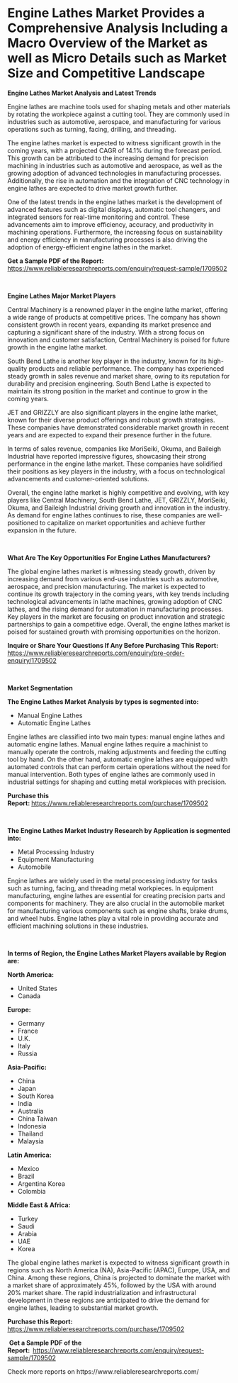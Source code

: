<p><h1>Engine Lathes Market Provides a Comprehensive Analysis Including a Macro Overview of the Market as well as Micro Details such as Market Size and Competitive Landscape</h1></p><p><strong>Engine Lathes Market Analysis and Latest Trends</strong></p>
<p><p>Engine lathes are machine tools used for shaping metals and other materials by rotating the workpiece against a cutting tool. They are commonly used in industries such as automotive, aerospace, and manufacturing for various operations such as turning, facing, drilling, and threading.</p><p>The engine lathes market is expected to witness significant growth in the coming years, with a projected CAGR of 14.1% during the forecast period. This growth can be attributed to the increasing demand for precision machining in industries such as automotive and aerospace, as well as the growing adoption of advanced technologies in manufacturing processes. Additionally, the rise in automation and the integration of CNC technology in engine lathes are expected to drive market growth further.</p><p>One of the latest trends in the engine lathes market is the development of advanced features such as digital displays, automatic tool changers, and integrated sensors for real-time monitoring and control. These advancements aim to improve efficiency, accuracy, and productivity in machining operations. Furthermore, the increasing focus on sustainability and energy efficiency in manufacturing processes is also driving the adoption of energy-efficient engine lathes in the market.</p></p>
<p><strong>Get a Sample PDF of the Report:&nbsp;</strong> <a href="https://www.reliableresearchreports.com/enquiry/request-sample/1709502">https://www.reliableresearchreports.com/enquiry/request-sample/1709502</a></p>
<p>&nbsp;</p>
<p><strong>Engine Lathes Major Market Players</strong></p>
<p><p>Central Machinery is a renowned player in the engine lathe market, offering a wide range of products at competitive prices. The company has shown consistent growth in recent years, expanding its market presence and capturing a significant share of the industry. With a strong focus on innovation and customer satisfaction, Central Machinery is poised for future growth in the engine lathe market.</p><p>South Bend Lathe is another key player in the industry, known for its high-quality products and reliable performance. The company has experienced steady growth in sales revenue and market share, owing to its reputation for durability and precision engineering. South Bend Lathe is expected to maintain its strong position in the market and continue to grow in the coming years.</p><p>JET and GRIZZLY are also significant players in the engine lathe market, known for their diverse product offerings and robust growth strategies. These companies have demonstrated considerable market growth in recent years and are expected to expand their presence further in the future.</p><p>In terms of sales revenue, companies like MoriSeiki, Okuma, and Baileigh Industrial have reported impressive figures, showcasing their strong performance in the engine lathe market. These companies have solidified their positions as key players in the industry, with a focus on technological advancements and customer-oriented solutions.</p><p>Overall, the engine lathe market is highly competitive and evolving, with key players like Central Machinery, South Bend Lathe, JET, GRIZZLY, MoriSeiki, Okuma, and Baileigh Industrial driving growth and innovation in the industry. As demand for engine lathes continues to rise, these companies are well-positioned to capitalize on market opportunities and achieve further expansion in the future.</p></p>
<p>&nbsp;</p>
<p><strong>What Are The Key Opportunities For Engine Lathes Manufacturers?</strong></p>
<p><p>The global engine lathes market is witnessing steady growth, driven by increasing demand from various end-use industries such as automotive, aerospace, and precision manufacturing. The market is expected to continue its growth trajectory in the coming years, with key trends including technological advancements in lathe machines, growing adoption of CNC lathes, and the rising demand for automation in manufacturing processes. Key players in the market are focusing on product innovation and strategic partnerships to gain a competitive edge. Overall, the engine lathes market is poised for sustained growth with promising opportunities on the horizon.</p></p>
<p><strong>Inquire or Share Your Questions If Any Before Purchasing This Report:</strong> <a href="https://www.reliableresearchreports.com/enquiry/pre-order-enquiry/1709502">https://www.reliableresearchreports.com/enquiry/pre-order-enquiry/1709502</a></p>
<p>&nbsp;</p>
<p><strong>Market Segmentation</strong></p>
<p><strong>The Engine Lathes Market Analysis by types is segmented into:</strong></p>
<p><ul><li>Manual Engine Lathes</li><li>Automatic Engine Lathes</li></ul></p>
<p><p>Engine lathes are classified into two main types: manual engine lathes and automatic engine lathes. Manual engine lathes require a machinist to manually operate the controls, making adjustments and feeding the cutting tool by hand. On the other hand, automatic engine lathes are equipped with automated controls that can perform certain operations without the need for manual intervention. Both types of engine lathes are commonly used in industrial settings for shaping and cutting metal workpieces with precision.</p></p>
<p><strong>Purchase this Report:&nbsp;</strong><a href="https://www.reliableresearchreports.com/purchase/1709502">https://www.reliableresearchreports.com/purchase/1709502</a></p>
<p>&nbsp;</p>
<p><strong>The Engine Lathes Market Industry Research by Application is segmented into:</strong></p>
<p><ul><li>Metal Processing Industry</li><li>Equipment Manufacturing</li><li>Automobile</li></ul></p>
<p><p>Engine lathes are widely used in the metal processing industry for tasks such as turning, facing, and threading metal workpieces. In equipment manufacturing, engine lathes are essential for creating precision parts and components for machinery. They are also crucial in the automobile market for manufacturing various components such as engine shafts, brake drums, and wheel hubs. Engine lathes play a vital role in providing accurate and efficient machining solutions in these industries.</p></p>
<p>&nbsp;</p>
<p><strong>In terms of Region, the Engine Lathes Market Players available by Region are:</strong></p>
<p>
    <p> <strong> North America: </strong>
        <ul>
            <li>United States</li>
            <li>Canada</li>
        </ul>
        </p> 
    <p> <strong> Europe: </strong>
        <ul>
            <li>Germany</li>
            <li>France</li>
            <li>U.K.</li>
            <li>Italy</li>
            <li>Russia</li>
        </ul>
        </p> 
    <p> <strong> Asia-Pacific: </strong>
        <ul>
            <li>China</li>
            <li>Japan</li>
            <li>South Korea</li>
            <li>India</li>
            <li>Australia</li>
            <li>China Taiwan</li>
            <li>Indonesia</li>
            <li>Thailand</li>
            <li>Malaysia</li>
        </ul>
        </p> 
    <p> <strong> Latin America: </strong>
        <ul>
            <li>Mexico</li>
            <li>Brazil</li>
            <li>Argentina Korea</li>
            <li>Colombia</li>
        </ul>
        </p> 
    <p> <strong> Middle East & Africa: </strong>
        <ul>
            <li>Turkey</li>
            <li>Saudi</li>
            <li>Arabia</li>
            <li>UAE</li>
            <li>Korea</li>
        </ul>
    </p>
    </p>
<p><p>The global engine lathes market is expected to witness significant growth in regions such as North America (NA), Asia-Pacific (APAC), Europe, USA, and China. Among these regions, China is projected to dominate the market with a market share of approximately 45%, followed by the USA with around 20% market share. The rapid industrialization and infrastructural development in these regions are anticipated to drive the demand for engine lathes, leading to substantial market growth.</p></p>
<p><strong>Purchase this Report: </strong><a href="https://www.reliableresearchreports.com/purchase/1709502">https://www.reliableresearchreports.com/purchase/1709502</a></p>
<p>&nbsp;<strong>Get a Sample PDF of the Report:&nbsp;&nbsp;</strong><a href="https://www.reliableresearchreports.com/enquiry/request-sample/1709502">https://www.reliableresearchreports.com/enquiry/request-sample/1709502</a></p>
<p><strong></strong></p>
<p>Check more reports on https://www.reliableresearchreports.com/</p>